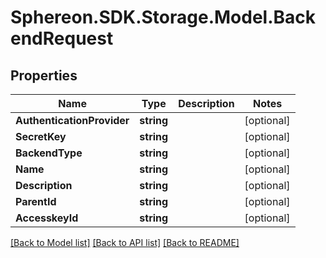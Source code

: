 # Sphereon.SDK.Storage.Model.BackendRequest
## Properties

Name | Type | Description | Notes
------------ | ------------- | ------------- | -------------
**AuthenticationProvider** | **string** |  | [optional] 
**SecretKey** | **string** |  | [optional] 
**BackendType** | **string** |  | [optional] 
**Name** | **string** |  | [optional] 
**Description** | **string** |  | [optional] 
**ParentId** | **string** |  | [optional] 
**AccesskeyId** | **string** |  | [optional] 

[[Back to Model list]](../README.md#documentation-for-models) [[Back to API list]](../README.md#documentation-for-api-endpoints) [[Back to README]](../README.md)

